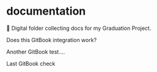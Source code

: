 # documentation
📁 Digital folder collecting docs for my Graduation Project.

Does this GitBook integration work?

Another GitBook test....

Last GitBook check
